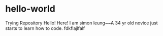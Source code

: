 # hello-world
Trying Repository
Hello! Here! I am simon leung~~A 34 yr old novice just starts to learn how to code.
fdkflajlfalf
